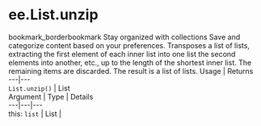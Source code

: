  
#  ee.List.unzip
bookmark_borderbookmark Stay organized with collections  Save and categorize content based on your preferences.
Transposes a list of lists, extracting the first element of each inner list into one list the second elements into another, etc., up to the length of the shortest inner list. The remaining items are discarded. The result is a list of lists.
Usage | Returns  
---|---  
`List.unzip()` | List  
Argument | Type | Details  
---|---|---  
this: `list` | List |   
